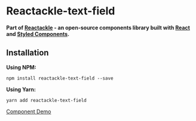 # Reactackle-text-field


**Part of [Reactackle](https://www.npmjs.com/package/reactackle) - an open-source components library built with [React](https://facebook.github.io/react/) and [Styled Components](https://www.styled-components.com).**

## Installation

**Using NPM:**
```
npm install reactackle-text-field --save
```

**Using Yarn:**
```
yarn add reactackle-text-field
```
[Component Demo](http://reactackle-docs.braincrumbs.io/#/text-field/demo)

